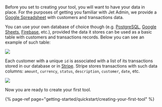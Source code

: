 Before you set to creating your tool, you will want to have your data in place. For the purposes of getting you familiar with Jet Admin, we provide a [Google Spreadsheet](https://docs.google.com/spreadsheets/d/1tTGjOz8dEfLoPwYCxkScwP68mUGSD39FW_Kfbbb0TAU/edit?usp=sharing) with customers and transactions data. 

You can use your own database of choice though \(e.g. [PostgreSQL](user-guide/integrations/postgresql-integration), [Google Sheets](user-guide/integrations/google-sheets), [Firebase](user-guide/integrations/firebase-firestore), etc.\), provided the data it stores can be used as a basic table with customers and transactions records. Below you can see an example of such table:

![](https://gblobscdn.gitbook.com/assets%2F-LQ08RFAKZvFADEiXKFy%2F-MGD_WB57CE_Ex8csIKI%2F-MGEH5VUE7sXX8XaUmWr%2Fimage.png?alt=media&token=c0e0e1c1-ed2e-480d-8e25-9b7c92457d08)

Each customer with a unique `id` is associated with a list of its transactions stored in our database or in [Stripe](user-guide/integrations/stripe). Stripe stores transactions with such data columns: `amount`, `currency`, `status`, `description`, `customer`, `date`, etc.

![](https://gblobscdn.gitbook.com/assets%2F-LQ08RFAKZvFADEiXKFy%2F-MFafCsXeCS0Nh_r8I5Q%2F-MFbN-N1Yg0RnQjnAKro%2Fimage.png?alt=media&token=15794643-3c2d-49b8-a64a-b7263ca134b6)

Now you are ready to create your first tool. 

{% page-ref page="getting-started/quickstart/creating-your-first-tool" %}

